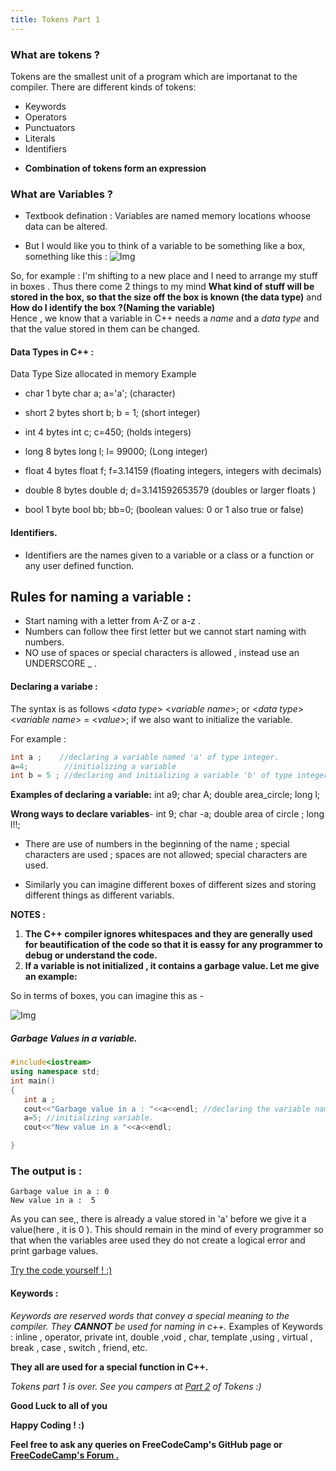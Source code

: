 ```yaml
---
title: Tokens Part 1
---
```


### What are tokens ?

Tokens are the smallest unit of a program which are importanat to the compiler. There are different kinds of tokens:
- Keywords
- Operators
- Punctuators
- Literals
- Identifiers

* **Combination of tokens form an expression**

### What are Variables ?

* Textbook defination : Variables are named memory locations whoose data can be altered.

* But I would like you to think of a variable to be something like a box, something like this : 
    ![Img](https://i.imgur.com/YdbgWHL.png)

So, for example :
   I'm shifting to a new place and I need to arrange my stuff in boxes . Thus there come 2 things to my mind  **What kind of stuff will be stored in the box, so that the size off the box is known (the data type)** and **How do I identify the box ?(Naming the variable)**  
   Hence , we know that a variable in C++ needs a *name* and a *data type* and that the value stored in them can be changed.
   
#### Data Types in C++ : 
Data Type       Size allocated in memory        Example

* char               1 byte                     char a; a='a';
(character)

* short             2 bytes                     short b; b = 1;
 (short integer)

* int               4 bytes                     int c; c=450;
  (holds integers)

* long              8 bytes                     long l; l= 99000;
 (Long integer)

* float             4 bytes                     float f; f=3.14159
 (floating integers, integers with decimals)

* double            8 bytes                     double d; d=3.141592653579
  (doubles or larger floats )

* bool              1 byte                      bool bb; bb=0;
 (boolean values: 0 or 1 also true or false)

#### Identifiers.

- Identifiers are the names given to a variable or a class or a function or any user defined function.

## Rules for naming a variable : ##

- Start naming with a letter from A-Z or a-z .
- Numbers can follow thee first letter but we cannot start naming with numbers.
- NO use of spaces or special characters is allowed , instead use an UNDERSCORE _ .  

#### Declaring a variabe :

The syntax is as follows 
<*data type*> <*variable name*>;
or
<*data type*> <*variable name*> = <*value*>; if we also want to initialize the variable.


For example :
 ```cpp
 int a ;    //declaring a variable named 'a' of type integer.
 a=4;        //initializing a variable
 int b = 5 ; //declaring and initializing a variable 'b' of type integer.
 ```

**Examples  of declaring a variable:**
   int a9; char A; double area_circle;      long l;

**Wrong ways to declare variables**- int 9;  char -a; double area of circle ; long l!!;
- There are use of numbers in the beginning of the name ; special characters are used ; spaces are not allowed; special characters are used.
 
- Similarly you can imagine different boxes of different sizes and storing different things as different variabls.


**NOTES :** 
1. **The C++ compiler ignores whitespaces and they are generally used for beautification of the code so that it is eassy for any programmer to debug or understand the code.**
2. **If a variable is not initialized , it contains a garbage value. Let me give an example:**

 So in terms of boxes, you can imagine this as - 

 ![Img](https://i.imgur.com/YdbgWHL.png)

##### Garbage Values in a variable.

 ```cpp
 #include<iostream>
 using namespace std;
int main()
{
    int a ;
    cout<<"Garbage value in a : "<<a<<endl; //declaring the variable named 'a' of type integer 
    a=5; //initializing variable.
    cout<<"New value in a "<<a<<endl;

}
``` 

### The output is :

```
Garbage value in a : 0
New value in a :  5
```

As you can see,, there is already a value stored in 'a' before we give it a value(here , it is 0 ). This should remain in the mind of every programmer so that when the variables aree used they do not create a logical error and print garbage values.

<a href='https://repl.it/Mg7j' target='_blank' rel='nofollow'>Try the code yourself ! :) </a>


#### Keywords : 

*Keywords are reserved words that convey a special meaning to the compiler. They **CANNOT** be used for naming in c++.* 
Examples of Keywords : 
inline , operator, private int, double ,void , char, template ,using , virtual , break , case , switch , friend, etc. 

**They all are used for a special function in C++.**

_Tokens part 1 is over. See you campers at [Part 2](https://guide.freecodecamp.org/cplusplus/tokens-part-II) of Tokens :)_

 **Good Luck to all of you** 

 **Happy Coding ! :)**


 **Feel free to ask any queries on FreeCodeCamp's GitHub page or [FreeCodeCamp's Forum .](https://forum.freecodecamp.org/)**